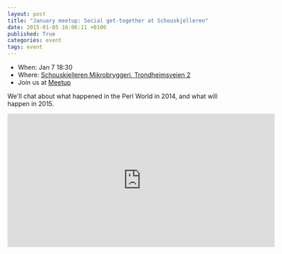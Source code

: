 ```yaml
---
layout: post
title: "January meetup: Social get-together at Schouskjelleren"
date: 2015-01-05 16:06:11 +0100
published: True
categories: event
tags: event
---
```


* When: Jan 7 18:30
* Where: [Schouskjelleren Mikrobryggeri, Trondheimsveien 2](https://maps.google.com/maps?f=q&hl=en&q=Trondheimsveien+2%2C+Oslo%2C+no)
* Join us at [Meetup](https://www.meetup.com/Oslo-pm/events/219615223/)

We&#39;ll chat about what happened in the Perl World in 2014, and what will happen in 2015.

<iframe class="google-maps" src="https://www.google.com/maps/embed/v1/place?q=q=Trondheimsveien+2%2C+Oslo%2C+no&key=AIzaSyASIjsQVcDWLnkdszZ-yw13Qcs-iFk8Q4Y" width="600" height="300" frameborder="0" allowfullscreen></iframe>
